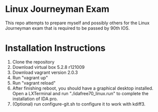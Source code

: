 # Linux Journeyman Exam

This repo attempts to prepare myself and possibly others for the Linux Journeyman exam
that is required to be passed by 90th IOS.

# Installation Instructions

1. Clone the repository
2. Download virtual box 5.2.8 r121009
3. Download vagrant version 2.0.3
4. Run "vagrant up"
5. Run "vagrant reload"
6. After finishing reboot, you should have a graphical desktop installed.  
   Open a LXTerminal and run "./idafree70_linux.run" to complete the installation of IDA pro.
7. (Optional) run configure-git.sh to configure it to work with kdiff3.
